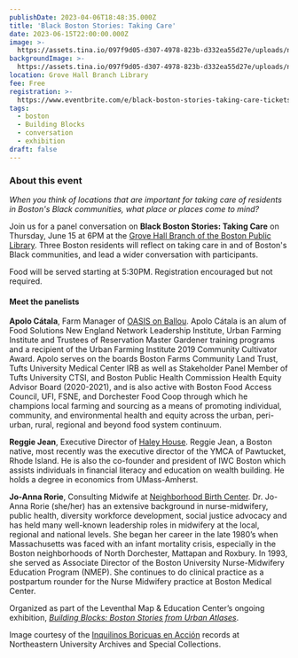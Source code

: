 ```yaml
---
publishDate: 2023-04-06T18:48:35.000Z
title: 'Black Boston Stories: Taking Care'
date: 2023-06-15T22:00:00.000Z
image: >-
  https://assets.tina.io/097f9d05-d307-4978-823b-d332ea55d27e/uploads/neu_m040tn43w.png
backgroundImage: >-
  https://assets.tina.io/097f9d05-d307-4978-823b-d332ea55d27e/uploads/neu_m040tn43w.png
location: Grove Hall Branch Library
fee: Free
registration: >-
  https://www.eventbrite.com/e/black-boston-stories-taking-care-tickets-637304072637
tags:
  - boston
  - Building Blocks
  - conversation
  - exhibition
draft: false
---
```


### About this event

*When you think of locations that are important for taking care of residents in Boston's Black communities, what place or places come to mind?*

Join us for a panel conversation on **Black Boston Stories: Taking Care** on Thursday, June 15 at 6PM at the [Grove Hall Branch of the Boston Public Library](https://www.bpl.org/locations/grove-hall/). Three Boston residents will reflect on taking care in and of Boston's Black communities, and lead a wider conversation with participants.

Food will be served starting at 5:30PM. Registration encouraged but not required.

#### **Meet the panelists**

**Apolo Cátala**, Farm Manager of [OASIS on Ballou](https://www.thecarrotproject.org/wp-content/uploads/2021/03/Oasis_Client_Update_2020.8691901.pdf). Apolo Cátala is an alum of Food Solutions New England Network Leadership Institute, Urban Farming Institute and Trustees of Reservation Master Gardener training programs and a recipient of the Urban Farming Institute 2019 Community Cultivator Award. Apolo serves on the boards Boston Farms Community Land Trust, Tufts University Medical Center IRB as well as Stakeholder Panel Member of Tufts University CTSI, and Boston Public Health Commission Health Equity Advisor Board (2020-2021), and is also active with Boston Food Access Council, UFI, FSNE, and Dorchester Food Coop through which he champions local farming and sourcing as a means of promoting individual, community, and environmental health and equity across the urban, peri-urban, rural, regional and beyond food system continuum. 

**Reggie Jean**, Executive Director of [Haley House](https://haleyhouse.org/). Reggie Jean, a Boston native, most recently was the executive director of the YMCA of Pawtucket, Rhode Island. He is also the co-founder and president of IWC Boston which assists individuals in financial literacy and education on wealth building. He holds a degree in economics from UMass-Amherst.

**Jo-Anna Rorie**, Consulting Midwife at [Neighborhood Birth Center](https://neighborhoodbirthcenter.org/). Dr. Jo-Anna Rorie (she/her) has an extensive background in nurse-midwifery, public health, diversity workforce development, social justice advocacy and has held many well-known leadership roles in midwifery at the local, regional and national levels. She began her career in the late 1980’s when Massachusetts was faced with an infant mortality crisis, especially in the Boston neighborhoods of North Dorchester, Mattapan and Roxbury. In 1993, she served as Associate Director of the Boston University Nurse-Midwifery Education Program (NMEP). She continues to do clinical practice as a postpartum rounder for the Nurse Midwifery practice at Boston Medical Center.

Organized as part of the Leventhal Map & Education Center’s ongoing exhibition, *[Building Blocks: Boston Stories from Urban Atlases](https://www.leventhalmap.org/about/press-releases/new-exhibition-building-blocks-boston-stories-from-urban-atlases-opens-at-leventhal-map-education-center-january-13-2023-1/)*.

Image courtesy of the [Inquilinos Boricuas en Acción](https://repository.library.northeastern.edu/files/neu:m040tn42m) records at Northeastern University Archives and Special Collections. 
